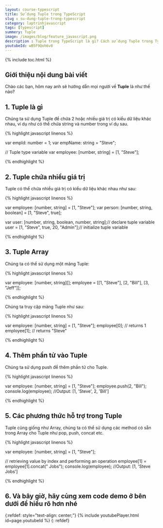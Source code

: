 ```yaml
---
layout: course-typescript
title: Sử dụng Tuple trong TypeScript 
slug : su-dung-tuple-trong-typescript
category: laptrinhjavascript
tags: [typescript]
summery: Tuple   
image: /images/blog/feature_javascript.png
description : Tuple trong TypeScript là gì? Cách sử dụng Tuple trong TypeScript như thế nào? Những thắc mắc trên sẽ được giải đáp trong bài viết này. Những chia sẻ dưới đây cũng sẽ giúp bạn nắm được thêm về Tuple chứa nhiều giá trị và Tuple Array trong TypeScript. Đồng thời, bài viết cũng hướng dẫn cách làm để thêm được phần tử vào Tuple và tìm hiểu về các phương thức hỗ trợ trong Tuple của ngôn ngữ lập trình TypeScript. Những ví dụ minh hoạ cụ thể trong mỗi phần sẽ giúp làm rõ hơn các chia sẻ lí thuyết và giúp người đọc nhanh chóng áp dụng được vào thực hành.
youtubeId: wB5F9Qoh6v8
---
```


{% include toc.html %}

## **Giới thiệu nội dung bài viết**

Chào các bạn, hôm nay anh sẽ hướng dẫn mọi người về <b>Tuple</b> là như thế nào? 

## **1. Tuple là gì**

Chúng ta sử dụng Tuple để chứa 2 hoặc nhiều giá trị có kiểu dữ liệu khác nhau, ví dụ như có thể chứa string và number trong ví dụ sau.

{% highlight javascript  linenos %}

var empId: number = 1;
var empName: string = "Steve";        

// Tuple type variable 
var employee: [number, string] = [1, "Steve"];

{% endhighlight %}

## **2. Tuple chứa nhiều giá trị**

Tuple có thể chứa nhiều giá trị có kiểu dữ liệu khác nhau như sau:

{% highlight javascript  linenos %}

var employee: [number, string] = [1, "Steve"];
var person: [number, string, boolean] = [1, "Steve", true];

var user: [number, string, boolean, number, string];// declare tuple variable
user = [1, "Steve", true, 20, "Admin"];// initialize tuple variable

{% endhighlight %}


## **3. Tuple Array**

Chúng ta có thể sử dụng một mảng Tuple:

{% highlight javascript  linenos %}

var employee: [number, string][];
employee = [[1, "Steve"], [2, "Bill"], [3, "Jeff"]];

{% endhighlight %}

Chúng ta truy cập mảng Tuple như sau:

{% highlight javascript  linenos %}

var employee: [number, string] = [1, "Steve"];
employee[0]; // returns 1
employee[1]; // returns "Steve"

{% endhighlight %}

## **4. Thêm phần tử vào Tuple**

Chúng ta sử dụng push để thêm phần tử cho Tuple.

{% highlight javascript  linenos %}

var employee: [number, string] = [1, "Steve"];
employee.push(2, "Bill"); 
console.log(employee); //Output: [1, 'Steve', 2, 'Bill']

{% endhighlight %}

## **5. Các phương thức hỗ trợ trong Tuple**

Tuple cũng giống như Array, chúng ta có thể sử dụng các method có sẵn trong Array cho Tuple như pop, push, concat etc.

{% highlight javascript  linenos %}

var employee: [number, string] = [1, "Steve"];

// retrieving value by index and performing an operation 
employee[1] = employee[1].concat(" Jobs"); 
console.log(employee); //Output: [1, 'Steve Jobs']

{% endhighlight %}


## **6. Và bây giờ, hãy cùng xem code demo ở bên dưới để hiểu rõ hơn nhé**

{:refdef: style="text-align: center;"}
{% include youtubePlayer.html id=page.youtubeId %}
{: refdef}





